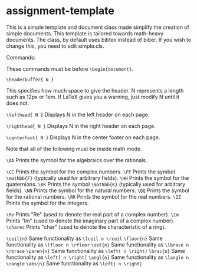 # assignment-template

This is a simple template and document class made simplify the creation of simple documents.
This template is tailored towards math-heavy documents.
The class, by default uses bibtex instead of biber.
If you wish to change this, you need to edit simple.cls.

Commands:

These commands must be before `\begin{document}`.

`\headerbuffer{ N }`
	
This specifies how much space to give the header.
N represents a length such as 12px or 1em.
If LaTeX gives you a warning, just modify N until it does not.

`\lefthead{ N }`
Displays N in the left header on each page.
	
`\righthead{ N }`
Displays N in the right header on each page.

`\centerfoot{ N }`
Displays N in the center footer on each page.

Note that all of the following must be inside math mode.

`\AA`		Prints the symbol for the algebraics over the rationals.

`\CC`		Prints the symbol for the complex numbers.
`\FF`		Prints the symbol `\mathbb{F}` (typically used for arbitrary fields).
`\HH`		Prints the symbol for the quaternions.
`\KK`		Prints the symbol `\mathbb{K}` (typically used for arbitrary fields).
`\NN`		Prints the symbol for the natural numbers.
`\QQ`		Prints the symbol for the rational numbers.
`\RR`		Prints the symbol for the real numbers.
`\ZZ`		Prints the symbol for the integers.

`\Re`		Prints "Re" (used to denote the real part of a complex number).
`\Im`		Prints "Im" (used to denote the imaginary part of a complex number).
`\charec`	Prints "char" (used to denote the characteristic of a ring).

`\ceil{n}`	Same functionality as `\lceil n \rceil`
`\floor{n}`	Same functionality as `\lfloor n \rfloor`
`\set{n}`	Same functionality as `\lbrace n \rbrace`
`\paren{n}`	Same functionality as `\left( n \right)`
`\brac{n}`	Same functionality as `\left[ n \right]`
`\angl{n}`	Same functionality as `\langle n \rangle`
`\abs{n}`	Same functionality as `\left| n \right|`



